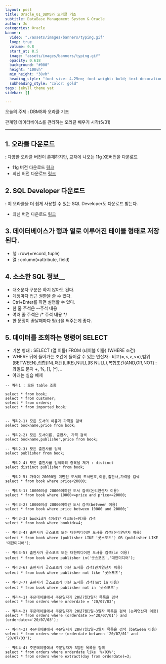 ```yaml
---
layout: post
title: Oracle_01_DBMS와 오라클 기초
subtitle: DataBase Management System & Oracle
author: Jo
categories: Oracle
banner: 
  video: "./assets/images/banners/typing.gif"
  loop: true
  volume: 0.8
  start_at: 8.5
  image: "assets/images/banners/typing.gif"
  opacity: 0.618
  background: "#000"
  height: "100vh"
  min_height: "38vh"
  heading_style: "font-size: 4.25em; font-weight: bold; text-decoration: underline"
  subheading_style: "color: gold"
tags: jekyll theme yat
sidebar: []

---
```


오늘의 주제 : DBMS와 오라클 기초 <br>

관계형 데이터베이스를 관리하는 오라클 배우기 시작(5/31) <br/>
 * * *

## 1. 오라클 다운로드
: 다양한 오라클 버전이 존재하지만, 교재에 나오는 11g XE버전을 다운로드
  - 11g 버전 다운로드 [링크](https://www.oracle.com/database/technologies/xe-prior-release-downloads.html) <br/>
  - 최신 버전 다운로드 [링크](https://www.oracle.com/kr/database/technologies/xe-downloads.html) <br/>

## 2. SQL Developer 다운로드
 : 이 오라클을 더 쉽게 사용할 수 있는 SQL Developer도 다운로드 받는다.
  - 최신 버전 다운로드 [링크](https://www.oracle.com/database/sqldeveloper/technologies/download/) <br/>

## 3. 데이터베이스가 행과 열로 이루어진 테이블 형태로 저장된다.
  - 행 : row(=record, tuple) <br/>
  - 열 : column(=attribute, field) <br/>
 
## 4. 소소한 SQL 정보__
   - 대소문자 구분은 하지 않아도 된다. 
   - 계정마다 접근 권한을 줄 수 있다. 
   - Ctrl+Enter를 하면 실행할 수 있다.
   - 한 줄 주석은 --주석 내용
   - 여러 줄 주석은 /* 주석 내용 */
   - 한 문장이 끝날때마다 땀(;)을 써주는게 좋다.
 
## 5. 데이터를 조회하는 명령어 SELECT
   - 기본 형태 :  SELECT (열 이름) FROM (테이블 이름) (WHERE 조건)
   - WHERE 뒤에 들어가는 조건에 들어갈 수 있는 연산자
      : 비교(=,<,>,<=),범위(BETWEEN),집합(IN),패턴(LIKE),NULL(IS NULL),복합조건(AND,OR,NOT)
      : 와일드 문자 +, %, [], [^], _
   - 아래는 실습 예제

```oracle
-- 쿼리1 : 모든 table 조회

select * from book;
select * from customer;
select * from orders;
select * from imported_book;


-- 쿼리2-1) 모든 도서의 이름과 가격을 검색
select bookname,price from book;

-- 쿼리2-2) 모든 도서이름, 출판사, 가격 검색
select bookname,publisher,price from book;

-- 쿼리2-3) 모든 출판사를 검색 
select publisher from book;

-- 쿼리2-4) 모든 출판사를 검색하되 중복을 제거 : distinct
select distinct publisher from book;

-- 쿼리2-5) 가격이 20000원 미만인 도서의 도서번호,이름,출판사,가격을 검색
select * from book where price<20000;

-- 쿼리3-1) 10000이상 20000이하인 도서 검색(논리연산자 이용)
select * from book where 10000<=price and price<=20000;

-- 쿼리3-2) 10000이상 20000이하인 도서 검색(between 이용)
select * from book where price between 10000 and 20000;`

-- 쿼리3-3) bookid가 4이상인 레코드(=행)를 검색
select * from book where bookid>=4;

-- 쿼리3-4) 출판사가 굿스포츠 또는 대한미디어인 도서를 검색(논리연산자 이용)
select * from book where (publisher LIKE '굿스포츠') OR (publisher LIKE '대한미디어');

-- 쿼리3-5) 출판사가 굿스포츠 또는 대한미디어인 도서를 검색(in 이용)
select * from book where publisher in('굿스포츠','대한미디어');

-- 쿼리3-6) 출판사가 굿스포츠가 아닌 도서를 검색(관계연산자 이용) 
select * from book where publisher not like '굿스포츠';

-- 쿼리3-7) 출판사가 굿스포츠가 아닌 도서를 검색(not in 이용) 
select * from book where publisher not in '굿스포츠';

-- 쿼리4-1) 주문테이블에서 주문일자가 20년7월3일자 목록을 검색
select * from orders where orderdate = '20/07/03';

-- 쿼리4-2) 주문테이블에서 주문일자가 20년7월1일~3일자 목록을 검색 (논리연산자 이용)
select * from orders where (orderdate >='20/07/01') and (orderdate<='20/07/03');

-- 쿼리4-3) 주문테이블에서 주문일자가 20년7월1일~3일자 목록을 검색 (between 이용)
select * from orders where (orderdate between '20/07/01' and '20/07/03');

-- 쿼리4-4) 주문테이블에서 주문일자가 3일인 목록을 검색
select * from orders where orderdate like '%/03%';
select * from orders where extract(day from orderdate)=3;

```
